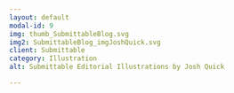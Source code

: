 ```yaml
---
layout: default
modal-id: 9
img: thumb_SubmittableBlog.svg
img2: SubmittableBlog_imgJoshQuick.svg
client: Submittable
category: Illustration
alt: Submittable Editorial Illustrations by Josh Quick

---
```

